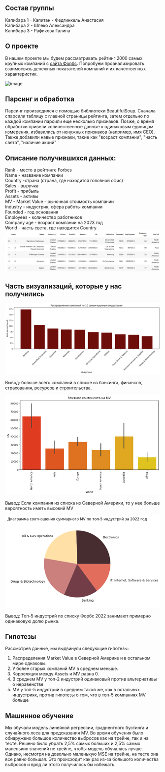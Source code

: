 ## Состав группы
Капибара 1 - Капитан - Федгинкель Анастасия\
Капибара 2 - Шпеко Александра\
Капибара 3 - Рафикова Галина

## О проекте
В нашем проекте мы будем рассматривать рейтинг 2000 самых крупных компаний с [сайта Форбс](https://www.forbes.com/consent/ketch/?toURL=https://www.forbes.com/lists/global2000/). 
Попробуем проанализировать взаимосвязь денежных показателей компаний и их качественных характеристик.

![image](https://github.com/shushenka/Capybaras/assets/133579116/bbfddf4f-e3c3-42cd-afde-8e2eed83a26f)
## Парсинг и обработка
Парсинг производился с помощью библиотеки BeautifulSoup. Сначала спарсили таблицу с главной страницы рейтинга, затем отдельно по каждой компании парсили еще несколько признаков. Позже, о время обработки привели количественные данные к одинаковым единицам измерения, избавились от ненужных признаков (например, имя CEO). Также добавили навые признаки, такие как "возраст компании", "часть света", "наличие акций"

## Описание получившихся данных:
Rank - место в рейтинге Forbes\
Name - название компании\
Country -страна (страна, где находится головной офис)\
Sales - выручка\
Profit - прибыль\
Assets - активы\
MV - Market Value - рыночная стоимость компании\
Industry - индустрия, сфера работы компании\
Founded - год основания\
Employees - количество работников\
Company age - возраст компании на 2023 год\
World - часть света, где находится Country
![image](https://github.com/shushenka/Capybaras/blob/main/для%20ридми/таблица.png)

##  Часть визуализаций, которые у нас получились
![image](https://github.com/shushenka/Capybaras/blob/main/для%20ридми/по%20индустриям.png)

Вывод: больше всего компаний в списке из банкинга, финансов, страхования, ресурсов и строительства.

![image](https://github.com/shushenka/Capybaras/blob/main/для%20ридми/по%20континентам.png)

Вывод: Если компания из списка из Северной Америки, то у нее больше вероятность иметь высокий MV

![image](https://github.com/shushenka/Capybaras/blob/main/для%20ридми/топ%205%20индустрий.png)

Вывод: Топ-5 индустрий по списку Форбс 2022 занимают примерно одинаковую долю рынка.

## Гипотезы
Рассмотрев данные, мы выдвинули следующие гипотезы:
1. Распределения Market Value в Северной Америке и в остальном мире однаковы.
2. У более старых компаний MV в среднем меньше.
3. Корреляция между Assets и MV равна 0.
4. В среднем MV у топ-2 индустрий одинаковый против альтернативы о неравенстве
5. MV у топ-5 индустрий в среднем такой же, как в остальных индустриях, против гипотезы о том, что в топ-5 компаниях MV больше

## Машинное обучение
Мы обучали модель линейной регрессии, градиентного бустинга и случайного леса для предсказания MV. Во время обучения было обнаружено большое количество выбросов как на трейне, так и на тесте. Решено было убрать 2,5% самых больших и 2,5% самых маленьких значений не трейне, чтобы модель обучалась лучше. Однако, несмотря на довольно маленькую MSE на трейне, на тесте она все равно большая. Это происходит как раз из-за большого количества выбросов и вряд ли этого получилось бы избежать.


